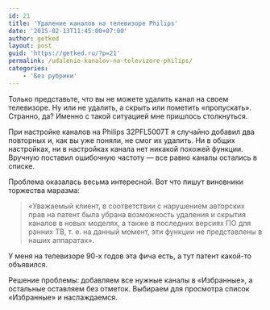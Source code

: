 ```yaml
---
id: 21
title: 'Удаление каналов на телевизоре Philips'
date: '2015-02-13T11:45:00+07:00'
author: getked
layout: post
guid: 'https://getked.ru/?p=21'
permalink: /udalenie-kanalov-na-televizore-philips/
categories:
    - 'Без рубрики'
---
```


Только представьте, что вы не можете удалить канал на своем телевизоре. Ну или не удалить, а скрыть или пометить «пропускать». Странно, да? Именно с такой ситуацией мне пришлось столкнуться.

При настройке каналов на Philips 32PFL5007T я случайно добавил два повторных и, как вы уже поняли, не смог их удалить. Ни в общих настройках, ни в настройках канала нет никакой похожей функции. Вручную поставил ошибочную частоту — все равно каналы остались в списке.

Проблема оказалась весьма интересной. Вот что пишут виновники торжества маразма:

> «Уважаемый клиент, в соответствии с нарушением авторских прав на патент была убрана возможность удаления и скрытия каналов в новых моделях, а также в последних версиях ПО для ранних ТВ, т. е. на данный момент, эти функции не представлены в наших аппаратах».

У меня на телевизоре 90-х годов эта фича есть, а тут патент какой-то объявился.

Решение проблемы: добавляем все нужные каналы в «Избранные», а остальные оставляем без отметок. Выбираем для просмотра список «Избранные» и наслаждаемся.